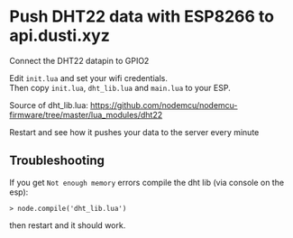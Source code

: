 # Push DHT22 data with ESP8266 to api.dusti.xyz

Connect the DHT22 datapin to GPIO2

Edit `init.lua` and set your wifi credentials.  
Then copy `init.lua`, `dht_lib.lua` and `main.lua` to your ESP.

Source of dht_lib.lua: https://github.com/nodemcu/nodemcu-firmware/tree/master/lua_modules/dht22

Restart and see how it pushes your data to the server every minute


## Troubleshooting

If you get `Not enough memory` errors compile the dht lib (via console on the esp):

```
> node.compile('dht_lib.lua')
```
then restart and it should work.
